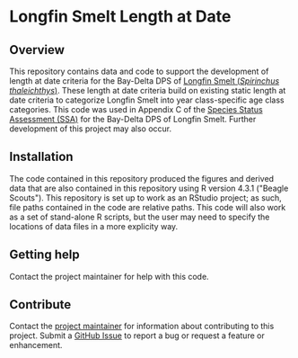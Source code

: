 # Longfin Smelt Length at Date


## Overview

This repository contains data and code to support the development of length at date criteria for the Bay-Delta DPS of [Longfin Smelt (*Spirinchus thaleichthys*)](https://www.fws.gov/species/longfin-smelt-spirinchus-thaleichthys). These length at date criteria build on existing static length at date criteria to categorize Longfin Smelt into year class-specific age class categories. This code was used in Appendix C of the [Species Status Assessment (SSA)](https://www.fws.gov/node/4531791) for the Bay-Delta DPS of Longfin Smelt. Further development of this project may also occur.


## Installation

The code contained in this repository produced the figures and derived data that are also contained in this repository using R version 4.3.1 ("Beagle Scouts").
This repository is set up to work as an RStudio project; as such, file paths contained in the code are relative paths. This code will also work as a set of stand-alone R scripts, but the user may need to specify the locations of data files in a more explicity way.

## Getting help

Contact the project maintainer for help with this code.  

## Contribute

Contact the [project maintainer](vanessa_tobias@fws.gov) for information about contributing to this project. Submit a [GitHub Issue](https://github.com/USFWS/Longfin-Smelt-Length-at-Date/issues) to report a bug or request a feature or enhancement.
